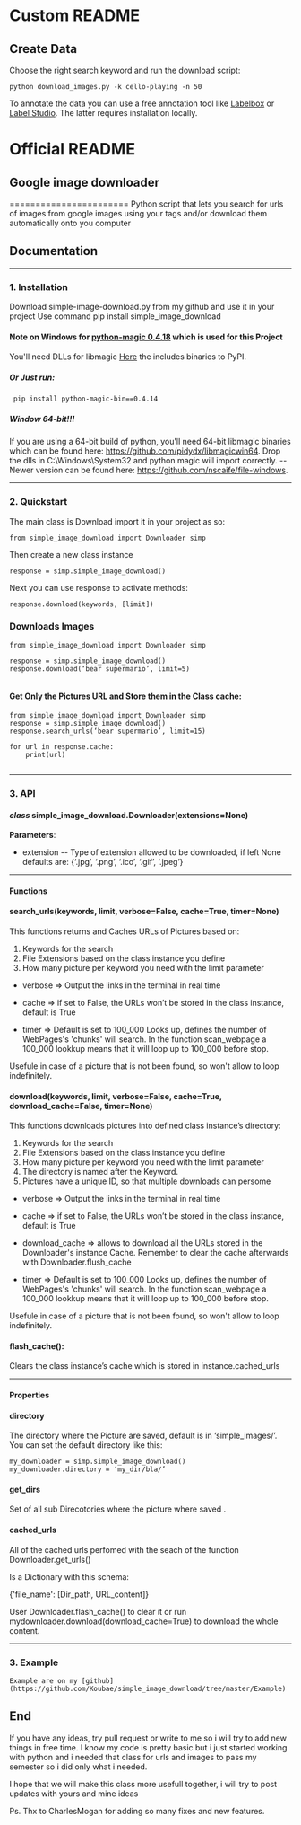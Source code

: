# Custom README

## Create Data
Choose the right search keyword and run the download script:

```
python download_images.py -k cello-playing -n 50
```

To annotate the data you can use a free annotation tool like [Labelbox](https://app.labelbox.com/) or [Label Studio](https://labelstud.io/). The latter requires installation locally.

# Official README

## Google image downloader
=======================
Python script that lets you search for urls of images from google images using your tags and/or download them automatically onto you computer


## Documentation
-------------

### 1. Installation

Download simple-image-download.py from my github and use it in your project
Use command pip install simple_image_download

#### Note on Windows for [python-magic 0.4.18](https://pypi.org/project/python-magic/) which is used for this Project
You'll need DLLs for libmagic [Here](https://pypi.python.org/pypi/python-magic-bin/0.4.14)  the includes binaries to PyPI.
##### **Or Just run:**
``` pip install python-magic-bin==0.4.14```
##### Window 64-bit!!!
If you are using a 64-bit build of python, you'll need 64-bit libmagic binaries which can be found here: https://github.com/pidydx/libmagicwin64. 
Drop the dlls in C:\Windows\System32 and python magic will import correctly.
-- Newer version can be found here: https://github.com/nscaife/file-windows.


---------------------------------------------------------------------------------------------------------------

### 2. Quickstart

The main class is  Download import it in your project as so:
```
from simple_image_download import Downloader simp 
```
Then create a new class instance
```
response = simp.simple_image_download()
```
Next you can use response to activate methods:
```
response.download(keywords, [limit])
```
 
### Downloads Images
```
from simple_image_download import Downloader simp 
 
response = simp.simple_image_download()
response.download(‘bear supermario’, limit=5)
 
```
#### Get Only the Pictures URL and Store them in the Class cache:

```
from simple_image_download import Downloader simp 
response = simp.simple_image_download()
response.search_urls(‘bear supermario’, limit=15)
 
for url in response.cache:
    print(url)
 
```
 
---------------------------------------------------------------------------------------------------------------
 
### 3. API
 
#### *class* simple_image_download.Downloader(extensions=None)
 
**Parameters**:
* extension -- Type of extension allowed to be downloaded, if left None defaults are:
 {‘.jpg’, ‘.png’, ‘.ico’, ‘.gif’, ‘.jpeg’}
 
-------------------------------------------------------------

#### Functions
 
#### search_urls(keywords, limit, verbose=False, cache=True, timer=None)
 
This functions returns and Caches URLs of Pictures based on:
 
1. Keywords for the search
2. File Extensions based on the class instance you define
3. How many picture per keyword you need with the limit parameter
 
* verbose => Output the links in the terminal in real time

* cache => if set to False, the URLs won’t be stored in the class instance, default is True

* timer => Default is set to 100_000 Looks up, defines the number of WebPages's 'chunks' will search. In the function scan_webpage a 100_000 lookkup means that it will loop up to 100_000 before stop.

Usefule in case of a picture that is not been found, so won't allow to loop indefinitely.
 
#### download(keywords, limit, verbose=False, cache=True, download_cache=False, timer=None)

This functions downloads pictures into defined class instance’s directory:
 
1. Keywords for the search
2. File Extensions based on the class instance you define
3. How many picture per keyword you need with the limit parameter
4. The directory is named after the Keyword.
5. Pictures have a unique ID, so that multiple downloads can persome
 
* verbose => Output the links in the terminal in real time

* cache => if set to False, the URLs won’t be stored in the class instance, default is True

* download_cache => allows to download all the URLs stored in the Downloader's instance Cache. Remember to clear the cache afterwards with Downloader.flush_cache

* timer => Default is set to 100_000 Looks up, defines the number of WebPages's 'chunks' will search. In the function scan_webpage a 100_000 lookkup means that it will loop up to 100_000 before stop.

Usefule in case of a picture that is not been found, so won't allow to loop indefinitely.
 
#### flash_cache():
 
Clears the class instance’s cache which is stored in instance.cached_urls

-------------------------------------------------------------
 
#### Properties
 
#### directory
 
The directory where the Picture are saved, default is in ‘simple_images/’.
You can set the default directory like this:
```
my_downloader = simp.simple_image_download()
my_downloader.directory = ‘my_dir/bla/’

```

#### get_dirs


Set of all sub Direcotories where the picture where saved .
 
#### cached_urls

 
All of the cached urls perfomed with the seach of the function Downloader.get_urls()

Is a Dictionary with this schema:

{'file_name': [Dir_path, URL_content]}
 
User Downloader.flash_cache() to clear it or run mydownloader.download(download_cache=True)
to download the whole content.

---------------------------------------------------------------------------------------------------------------


### 3. Example

	
	Example are on my [github](https://github.com/Koubae/simple_image_download/tree/master/Example) 
	
End
---

If you have any ideas, try pull request or write to me so i will try to add new things in free time.
I know my code is pretty basic but i just started working with python and i needed that class for urls and images to pass my semester so i did only
what i needed. 

I hope that we will make this class more usefull together, i will try to post updates with yours and mine ideas

Ps. Thx to CharlesMogan for adding so many fixes and new features.
